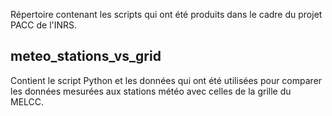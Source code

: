 Répertoire contenant les scripts qui ont été produits dans le cadre du projet PACC de l'INRS.

meteo_stations_vs_grid
----------------------
Contient le script Python et les données qui ont été utilisées pour comparer les données mesurées aux stations météo avec celles de la grille du MELCC.
